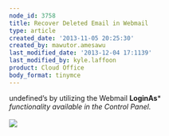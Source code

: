 ```yaml
---
node_id: 3758
title: Recover Deleted Email in Webmail
type: article
created_date: '2013-11-05 20:25:30'
created_by: mawutor.amesawu
last_modified_date: '2013-12-04 17:1139'
last_modified_by: kyle.laffoon
product: Cloud Office
body_format: tinymce
---
```


undefined&rsquo;s by utilizing the
Webmail **LoginAs***\
*functionality available in the Control Panel.*\
\
![](/knowledge_center/sites/default/files/field/image/recoverdeleted_4.png)

